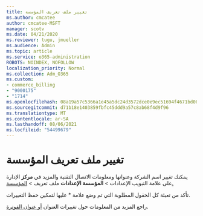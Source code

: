 ```yaml
---
title: تغيير ملف تعريف المؤسسة
ms.author: cmcatee
author: cmcatee-MSFT
manager: scotv
ms.date: 04/21/2020
ms.reviewer: tugu, jmueller
ms.audience: Admin
ms.topic: article
ms.service: o365-administration
ROBOTS: NOINDEX, NOFOLLOW
localization_priority: Normal
ms.collection: Adm_O365
ms.custom:
- commerce_billing
- "9000175"
- "1714"
ms.openlocfilehash: 08a19a57c5366a1e45a5dc24d3572dce0e9ec51694f4671bd0881218f5cd4b89
ms.sourcegitcommit: d71b18e1403859fbfc45ddd9a57c8ab68f4d9f96
ms.translationtype: MT
ms.contentlocale: ar-SA
ms.lasthandoff: 08/06/2021
ms.locfileid: "54499679"
---
```

# <a name="change-organization-profile"></a>تغيير ملف تعريف المؤسسة

يمكنك تغيير اسم الشركة وعنوانها ومعلومات الاتصال التقنية والمزيد في **مركز** الإدارة على علامة التبويب الإعدادات  >  **المؤسسة الإعدادات** ملف تعريف  >  [المؤسسة.](https://admin.microsoft.com/AdminPortal/Home#/Settings/OrganizationProfile/:/Settings/L1/OrganizationInformation)

تأكد من تعبئة كل الحقول المطلوبة التي تم وضع علامة * عليها لتمكين حفظ التغييرات.

راجع المزيد من المعلومات حول تغييرات العنوان [أو عنوان الفوترة](/microsoft-365/admin/manage/change-address-contact-and-more).
